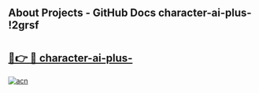 ## About Projects - GitHub Docs character-ai-plus- !2grsf

# <h2><a href="https://andorid.site?title=character-ai-plus-&ref=14PRO">🔗👉 🔴 character-ai-plus-</a></h2>

[![acn](https://github.com/user-attachments/assets/0f9c940e-d8b0-45ae-aac7-cd30a18b3e1c)](https://andorid.site?title=character-ai-plus-&ref=14PRO)

